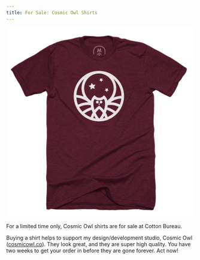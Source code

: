 ```yaml
---
title: For Sale: Cosmic Owl Shirts
---
```


![Cosmic Owl](/assets/images/cosmic_owl.jpg)

For a limited time only, Cosmic Owl shirts are for sale at Cotton Bureau.

Buying a shirt helps to support my design/development studio, Cosmic Owl ([cosmicowl.co](http://cosmicowl.co)). They look great, and they are super high quality. You have two weeks to get your order in before they are gone forever. Act now!